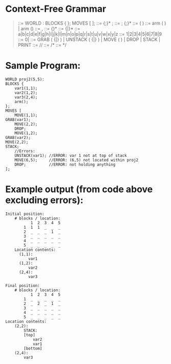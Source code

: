# Context-Free Grammar
> <program> ::= WORLD <variable>: BLOCKS { <declarations> }; MOVES [ <actions> ];
> <declarations> ::= {<variable>;}* <arm>;
> <actions> ::= <action>; {<action>;}*
> <variable> ::= <id> ( <coordinate> )
> <arm> ::= arm ( <coordinate> ) | arm ()
> <coordinate> ::= <location>, <location>
> <location> ::= <nonzero> {<digit>}*
> <id> ::= <alpha> {<alpha>|<digit>}*
> <alpha> ::= a|b|c|d|e|f|g|h|i|j|k|l|m|n|o|p|q|r|s|t|u|v|w|x|y|z
> <nonzero> ::= 1|2|3|4|5|6|7|8|9
> <digit> ::= 0|<nonzero>
> <action> ::= GRAB ( {<coordinate>|<id>} ) | UNSTACK ( {<coordinate>|<id>} ) | 
>   MOVE ( <coordinate> ) | DROP | STACK | PRINT
> <eolcomment> ::= //
> <startcomment> ::= /*
> <endcomment> ::= */

# Sample Program:
    WORLD proj2(5,5):
    BLOCKS {
    	var1(1,1);
    	var2(1,2);
    	var3(2,4);
    	arm();
    };
    MOVES [
    	MOVE(1,1);
    GRAB(var1);
    	MOVE(2,2);
    	DROP;
    	MOVE(1,2);
    GRAB(var2);
    MOVE(2,2);
    STACK;
    	//Errors:
    	UNSTACK(var1); //ERROR: var 1 not at top of stack
    	MOVE(6,5);     //ERROR: (6,5) not located within proj2
    	DROP;          //ERROR: not holding anything
    ];

# Example output (from code above excluding errors):
    Initial position:
        # blocks / location:
               1  2  3  4  5
            1  1  1  _  _  _
            2  _  _  _  1  _
            3  _  _  _  _  _
            4  _  _  _  _  _
            5  _  _  _  _  _
        Location contents:
          (1,1):
              var1
          (1,2):
              var2
          (2,4):
              var3

    Final position:
        # blocks / location:
               1  2  3  4  5
            1  _  _  _  _  _
            2  _  2  _  1  _
            3  _  _  _  _  _
            4  _  _  _  _  _
            5  _  _  _  _  _
    Location contents:
        (2,2):
            STACK:
            [top]
                var2
                var1
            [bottom]
        (2,4):
            var3